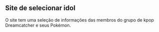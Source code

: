 ## Site de selecionar idol

O site tem uma seleção de informações das membros do grupo de kpop Dreamcatcher e seus Pokémon.